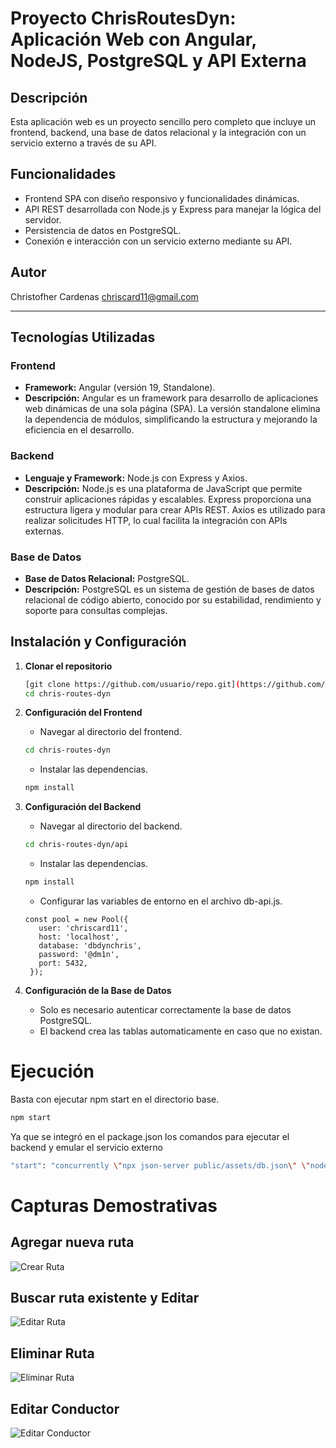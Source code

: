 # Proyecto ChrisRoutesDyn: Aplicación Web con Angular, NodeJS, PostgreSQL y API Externa

## Descripción
Esta aplicación web es un proyecto sencillo pero completo que incluye un frontend, backend, una base de datos relacional y la integración con un servicio externo a través de su API.

## Funcionalidades
- Frontend SPA con diseño responsivo y funcionalidades dinámicas.
- API REST desarrollada con Node.js y Express para manejar la lógica del servidor.
- Persistencia de datos en PostgreSQL.
- Conexión e interacción con un servicio externo mediante su API.

## Autor
Christofher Cardenas
chriscard11@gmail.com

---

## Tecnologías Utilizadas

### **Frontend**
- **Framework:** Angular (versión 19, Standalone).
- **Descripción:** Angular es un framework para desarrollo de aplicaciones web dinámicas de una sola página (SPA). La versión standalone elimina la dependencia de módulos, simplificando la estructura y mejorando la eficiencia en el desarrollo.

### **Backend**
- **Lenguaje y Framework:** Node.js con Express y Axios.
- **Descripción:** Node.js es una plataforma de JavaScript que permite construir aplicaciones rápidas y escalables. Express proporciona una estructura ligera y modular para crear APIs REST. Axios es utilizado para realizar solicitudes HTTP, lo cual facilita la integración con APIs externas.

### **Base de Datos**
- **Base de Datos Relacional:** PostgreSQL.
- **Descripción:** PostgreSQL es un sistema de gestión de bases de datos relacional de código abierto, conocido por su estabilidad, rendimiento y soporte para consultas complejas.


## Instalación y Configuración
1. **Clonar el repositorio**
   ```bash
   [git clone https://github.com/usuario/repo.git](https://github.com/chriscard04/chris-routes-dyn.git)
   cd chris-routes-dyn
   ```

2. **Configuración del Frontend**
   - Navegar al directorio del frontend.
   ```bash
   cd chris-routes-dyn
   ```
   - Instalar las dependencias.
   ```bash
   npm install
   ```

3. **Configuración del Backend**
   - Navegar al directorio del backend.
   ```bash
   cd chris-routes-dyn/api
   ```
   - Instalar las dependencias.
   ```bash
   npm install
   ```
   - Configurar las variables de entorno en el archivo db-api.js.
   ```
   const pool = new Pool({
      user: 'chriscard11',
      host: 'localhost',
      database: 'dbdynchris',
      password: '@dm1n',
      port: 5432,
    });
   ```
   
4. **Configuración de la Base de Datos**
   - Solo es necesario autenticar correctamente la base de datos PostgreSQL.
   - El backend crea las tablas automaticamente en caso que no existan.

# Ejecución
   Basta con ejecutar npm start en el directorio base.
   ```bash
   npm start
   ```
   Ya que se integró en el package.json los comandos para ejecutar el backend y emular el servicio externo
   ```bash
   "start": "concurrently \"npx json-server public/assets/db.json\" \"node api/db-api.js\" \"ng serve\"",
   ```


# Capturas Demostrativas

## Agregar nueva ruta
![Crear Ruta](https://github.com/user-attachments/assets/0bb278ab-6d7b-41f4-bdb2-26aea4b7cd38)

## Buscar ruta existente y Editar
![Editar Ruta](https://github.com/user-attachments/assets/2fb03ac7-77dd-4418-aa32-60ffb53481f5)

## Eliminar Ruta
![Eliminar Ruta](https://github.com/user-attachments/assets/cf69b885-a80c-417d-8a77-263da51fc5ea)

## Editar Conductor
![Editar Conductor](https://github.com/user-attachments/assets/4497fe6b-b5ce-44d3-895d-f9972a383c24)



   

